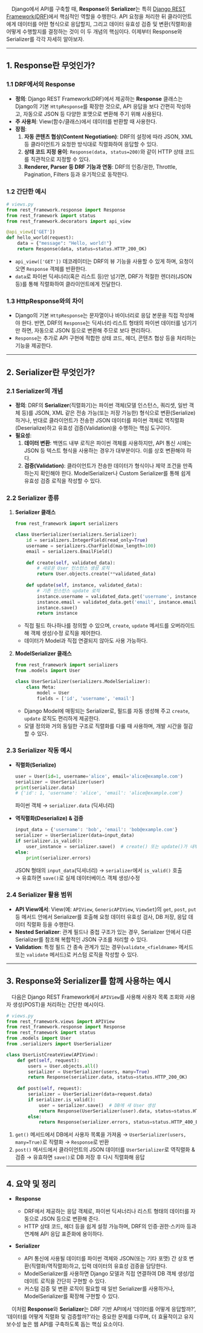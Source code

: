 &emsp;Django에서 API를 구축할 때, **Response**와 **Serializer**는 특히 <u>Django REST Framework(DRF)</u>에서 핵심적인 역할을 수행한다. API 요청을 처리한 뒤 클라이언트에게 데이터를 어떤 형식으로 응답할지, 그리고 데이터 유효성 검증 및 변환(직렬화)을 어떻게 수행할지를 결정하는 것이 이 두 개념의 핵심이다. 이제부터 Response와 Serializer를 각각 자세히 알아보자.

---

## 1. Response란 무엇인가?

### 1.1 DRF에서의 Response

- **정의**: Django REST Framework(DRF)에서 제공하는 **Response** 클래스는 Django의 기본 `HttpResponse`를 확장한 것으로, API 응답을 보다 간편히 작성하고, 자동으로 JSON 등 다양한 포맷으로 변환해 주기 위해 사용된다.
- **주 사용처**: View(함수/클래스)에서 데이터를 반환할 때 사용한다.
- **장점**: 
  1. **자동 콘텐츠 협상(Content Negotiation)**: DRF의 설정에 따라 JSON, XML 등 클라이언트가 요청한 방식대로 직렬화하여 응답할 수 있다.
  2. **상태 코드 지정 용이**: `Response(data, status=200)`와 같이 HTTP 상태 코드를 직관적으로 지정할 수 있다.
  3. **Renderer, Parser 등 DRF 기능과 연동**: DRF의 인증/권한, Throttle, Pagination, Filters 등과 유기적으로 동작한다.

### 1.2 간단한 예시

```python
# views.py
from rest_framework.response import Response
from rest_framework import status
from rest_framework.decorators import api_view

@api_view(['GET'])
def hello_world(request):
    data = {"message": "Hello, world!"}
    return Response(data, status=status.HTTP_200_OK)
```

- `api_view(['GET'])` 데코레이터는 DRF의 뷰 기능을 사용할 수 있게 하며, 요청이 오면 `Response` 객체를 반환한다.
- `data`로 파이썬 딕셔너리(혹은 리스트 등)만 넘기면, DRF가 적절한 렌더러(JSON 등)를 통해 직렬화하여 클라이언트에게 전달한다.

### 1.3 HttpResponse와의 차이

- Django의 기본 `HttpResponse`는 문자열이나 바이너리로 응답 본문을 직접 작성해야 한다. 반면, DRF의 `Response`는 딕셔너리·리스트 형태의 파이썬 데이터를 넘기기만 하면, 자동으로 JSON 등으로 변환해 주므로 보다 편리하다.
- `Response`는 추가로 API 구현에 적합한 상태 코드, 헤더, 콘텐츠 협상 등을 처리하는 기능을 제공한다.

---

## 2. Serializer란 무엇인가?

### 2.1 Serializer의 개념

- **정의**: DRF의 **Serializer**(직렬화기)는 파이썬 객체(모델 인스턴스, 쿼리셋, 일반 객체 등)를 JSON, XML 같은 전송 가능(또는 저장 가능한) 형식으로 변환(Serialize)하거나, 반대로 클라이언트가 전송한 JSON 데이터를 파이썬 객체로 역직렬화(Deserialize)하고 유효성 검증(Validation)을 수행하는 핵심 도구이다.
- **필요성**:  
  1. **데이터 변환**: 백엔드 내부 로직은 파이썬 객체를 사용하지만, API 통신 시에는 JSON 등 텍스트 형식을 사용하는 경우가 대부분이다. 이를 상호 변환해야 하다.  
  2. **검증(Validation)**: 클라이언트가 전송한 데이터가 형식이나 제약 조건을 만족하는지 확인해야 한다. ModelSerializer나 Custom Serializer를 통해 쉽게 유효성 검증 로직을 작성할 수 있다.

### 2.2 Serializer 종류

1. **Serializer 클래스**  
   ```python
   from rest_framework import serializers
   
   class UserSerializer(serializers.Serializer):
       id = serializers.IntegerField(read_only=True)
       username = serializers.CharField(max_length=100)
       email = serializers.EmailField()
       
       def create(self, validated_data):
           # 새로운 User 인스턴스 생성 로직
           return User.objects.create(**validated_data)
       
       def update(self, instance, validated_data):
           # 기존 인스턴스 update 로직
           instance.username = validated_data.get('username', instance.username)
           instance.email = validated_data.get('email', instance.email)
           instance.save()
           return instance
   ```
   - 직접 필드 하나하나를 정의할 수 있으며, `create`, `update` 메서드를 오버라이드해 객체 생성/수정 로직을 제어한다.
   - 데이터가 Model과 직접 연결되지 않아도 사용 가능하다.

2. **ModelSerializer 클래스**  
   ```python
   from rest_framework import serializers
   from .models import User
   
   class UserSerializer(serializers.ModelSerializer):
       class Meta:
           model = User
           fields = ['id', 'username', 'email']
   ```
   - Django Model에 매핑되는 Serializer로, 필드를 자동 생성해 주고 `create`, `update` 로직도 편리하게 제공한다.
   - 모델 정의와 거의 동일한 구조로 직렬화를 다룰 때 사용하며, 개발 시간을 절감할 수 있다.

### 2.3 Serializer 작동 예시

- **직렬화(Serialize)**  
  ```python
  user = User(id=1, username='alice', email='alice@example.com')
  serializer = UserSerializer(user)
  print(serializer.data)
  # {'id': 1, 'username': 'alice', 'email': 'alice@example.com'}
  ```
  파이썬 객체 → `serializer.data` (딕셔너리)

- **역직렬화(Deserialize) & 검증**  
  ```python
  input_data = {'username': 'bob', 'email': 'bob@example.com'}
  serializer = UserSerializer(data=input_data)
  if serializer.is_valid():
      user_instance = serializer.save()  # create() 또는 update()가 내부적으로 호출
  else:
      print(serializer.errors)
  ```
  JSON 형태의 `input_data`(딕셔너리) → `serializer`에서 `is_valid()` 호출  
  → 유효하면 `save()`로 실제 데이터베이스 객체 생성/수정

### 2.4 Serializer 활용 범위

- **API View에서**: View(예: `APIView`, `GenericAPIView`, `ViewSet`)의 `get`, `post`, `put` 등 메서드 안에서 Serializer를 호출해 요청 데이터 유효성 검사, DB 저장, 응답 데이터 직렬화 등을 수행한다.
- **Nested Serializer**: 관계 필드나 중첩 구조가 있는 경우, Serializer 안에서 다른 Serializer를 참조해 복합적인 JSON 구조를 처리할 수 있다.
- **Validation**: 특정 필드 간 종속 관계가 있는 경우(`validate_<fieldname>` 메서드 또는 `validate` 메서드)로 커스텀 로직을 작성할 수 있다.

---

## 3. Response와 Serializer를 함께 사용하는 예시

&emsp;다음은 Django REST Framework에서 `APIView`를 사용해 사용자 목록 조회와 사용자 생성(POST)을 처리하는 간단한 예시이다.

```python
# views.py
from rest_framework.views import APIView
from rest_framework.response import Response
from rest_framework import status
from .models import User
from .serializers import UserSerializer

class UserListCreateView(APIView):
    def get(self, request):
        users = User.objects.all()
        serializer = UserSerializer(users, many=True)
        return Response(serializer.data, status=status.HTTP_200_OK)
    
    def post(self, request):
        serializer = UserSerializer(data=request.data)
        if serializer.is_valid():
            user = serializer.save()  # DB에 새 User 생성
            return Response(UserSerializer(user).data, status=status.HTTP_201_CREATED)
        else:
            return Response(serializer.errors, status=status.HTTP_400_BAD_REQUEST)
```

1. `get()` 메서드에서 DB에서 사용자 목록을 가져옴 → `UserSerializer(users, many=True)`로 직렬화 → `Response`로 반환  
2. `post()` 메서드에서 클라이언트의 JSON 데이터를 `UserSerializer`로 역직렬화 & 검증 → 유효하면 `save()`로 DB 저장 후 다시 직렬화해 응답  

---

## 4. 요약 및 정리

- **Response**  
  - DRF에서 제공하는 응답 객체로, 파이썬 딕셔너리나 리스트 형태의 데이터를 자동으로 JSON 등으로 변환해 준다.  
  - HTTP 상태 코드, 헤더 등을 쉽게 설정 가능하며, DRF의 인증·권한·스키마 등과 연계해 API 응답 표준화에 용이하다.

- **Serializer**  
  - API 통신에 사용될 데이터를 파이썬 객체와 JSON(또는 기타 포맷) 간 상호 변환(직렬화/역직렬화)하고, 입력 데이터의 유효성 검증을 담당한다.  
  - ModelSerializer를 사용하면 Django 모델과 직접 연결하여 DB 객체 생성/업데이트 로직을 간단히 구현할 수 있다.  
  - 커스텀 검증 및 변환 로직이 필요할 때 일반 Serializer를 사용하거나, ModelSerializer를 확장해 구현할 수 있다.

&emsp;이처럼 **Response**와 **Serializer**는 DRF 기반 API에서 ‘데이터를 어떻게 응답할까?’, ‘데이터를 어떻게 직렬화 및 검증할까?’라는 중요한 문제를 다루며, 더 효율적이고 유지보수성 높은 웹 API를 구축하도록 돕는 핵심 요소이다.
